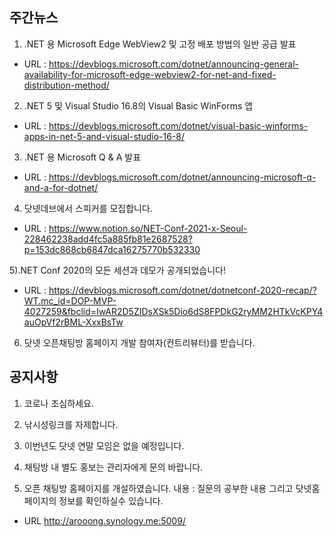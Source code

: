 ## 주간뉴스
1) .NET 용 Microsoft Edge WebView2 및 고정 배포 방법의 일반 공급 발표
 - URL : https://devblogs.microsoft.com/dotnet/announcing-general-availability-for-microsoft-edge-webview2-for-net-and-fixed-distribution-method/
 
2) .NET 5 및 Visual Studio 16.8의 Visual Basic WinForms 앱
 - URL : https://devblogs.microsoft.com/dotnet/visual-basic-winforms-apps-in-net-5-and-visual-studio-16-8/
 
3) .NET 용 Microsoft Q & A 발표
 - URL : https://devblogs.microsoft.com/dotnet/announcing-microsoft-q-and-a-for-dotnet/

4) 닷넷데브에서 스피커를 모집합니다.
 - URL : https://www.notion.so/NET-Conf-2021-x-Seoul-228462238add4fc5a885fb81e2687528?p=153dc868cb6847dca16275770b532330

5).NET Conf 2020의 모든 세션과 데모가 공개되었습니다!
- URL : https://devblogs.microsoft.com/dotnet/dotnetconf-2020-recap/?WT.mc_id=DOP-MVP-4027259&fbclid=IwAR2D5ZIDsXSk5Dio6dS8FPDkG2ryMM2HTkVcKPY4auOpVf2rBML-XxxBsTw 

6) 닷넷 오픈채팅방 홈페이지 개발 참여자(컨트리뷰터)를 받습니다.


## 공지사항

1) 코로나 조심하세요.

2) 낚시성링크를 자제합니다.

3) 이번년도 닷넷 연말 모임은 없을 예정입니다. 

4) 채팅방 내 별도 홍보는 관리자에게 문의 바랍니다.

5) 오픈 채팅방 홈페이지를 개설하였습니다.
내용 : 질문의 공부한 내용 그리고 닷넷홈페이지의 정보를 확인하실수 있습니다.
- URL http://arooong.synology.me:5009/
